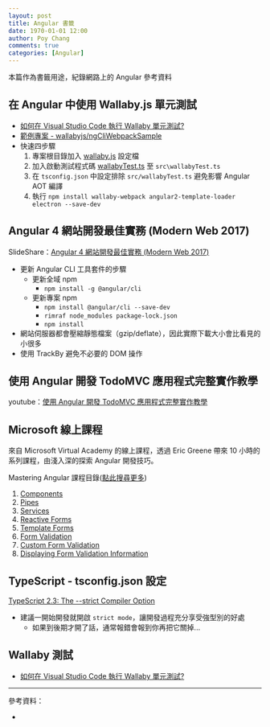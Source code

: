 ```yaml
---
layout: post
title: Angular 書籤
date: 1970-01-01 12:00
author: Poy Chang
comments: true
categories: [Angular]
---
```

本篇作為書籤用途，紀錄網路上的 Angular 參考資料

## 在 Angular 中使用 Wallaby.js 單元測試

* [如何在 Visual Studio Code 執行 Wallaby 單元測試?](http://oomusou.io/vscode/vscode-wallaby/)
* [範例專案 - wallabyjs/ngCliWebpackSample](https://github.com/wallabyjs/ngCliWebpackSample#wallabyjs)
* 快速四步驟
	1. 專案根目錄加入 [wallaby.js](https://github.com/wallabyjs/ngCliWebpackSample/blob/master/wallaby.js) 設定檔
	2. 加入啟動測試程式碼 [wallabyTest.ts](https://github.com/wallabyjs/ngCliWebpackSample/blob/master/src/wallabyTest.ts) 至 `src\wallabyTest.ts`
	3. 在 `tsconfig.json` 中設定排除 `src/wallabyTest.ts` 避免影響 Angular AOT 編譯
	4. 執行 `npm install wallaby-webpack angular2-template-loader electron --save-dev`

## Angular 4 網站開發最佳實務 (Modern Web 2017)

SlideShare：[Angular 4 網站開發最佳實務 (Modern Web 2017)](https://www.slideshare.net/WillHuangTW/angular-4-best-practics)

* 更新 Angular CLI 工具套件的步驟
	* 更新全域 npm
		* `npm install -g @angular/cli`
	* 更新專案 npm
		* `npm install @angular/cli --save-dev`
		* `rimraf node_modules package-lock.json`
		* `npm install`
* 網站伺服器都會壓縮靜態檔案（gzip/deflate），因此實際下載大小會比看見的小很多
* 使用 TrackBy 避免不必要的 DOM 操作

## 使用 Angular 開發 TodoMVC 應用程式完整實作教學

youtube：[使用 Angular 開發 TodoMVC 應用程式完整實作教學](https://www.youtube.com/watch?v=aMeF8ksXv7o&t=271s)

## Microsoft 線上課程

來自 Microsoft Virtual Academy 的線上課程，透過 Eric Greene 帶來 10 小時的系列課程，由淺入深的探索 Angular 開發技巧。

Mastering Angular 課程目錄([點此搜尋更多](https://mva.microsoft.com/search/SearchResults.aspx#!q=Mastering%20Angular&lang=1033))

1. [Components](https://mva.microsoft.com/en-US/training-courses/mastering-angular-part-1-components-17709)
2. [Pipes](https://mva.microsoft.com/en-US/training-courses/mastering-angular-part-2-pipes-17710)
3. [Services](https://mva.microsoft.com/en-US/training-courses/mastering-angular-part-3-services-17711)
4. [Reactive Forms](https://mva.microsoft.com/en-US/training-courses/mastering-angular-part-4-reactive-forms-17728)
5. [Template Forms](https://mva.microsoft.com/en-US/training-courses/mastering-angular-part-5-template-forms-17731)
6. [Form Validation](https://mva.microsoft.com/en-US/training-courses/mastering-angular-part-6-form-validation-17734)
7. [Custom Form Validation](https://mva.microsoft.com/en-US/training-courses/mastering-angular-part-7-custom-form-validation-17736)
8. [Displaying Form Validation Information](https://mva.microsoft.com/en-US/training-courses/mastering-angular-part-8-displaying-form-validation-information-17741)

## TypeScript - tsconfig.json 設定

[TypeScript 2.3: The --strict Compiler Option](https://blog.mariusschulz.com/2017/06/09/typescript-2-3-the-strict-compiler-option)

* 建議一開始開發就開啟 `strict mode`，讓開發過程充分享受強型別的好處
	* 如果到後期才開了話，通常報錯會報到你再把它關掉...

## Wallaby 測試

* [如何在 Visual Studio Code 執行 Wallaby 單元測試?](http://oomusou.io/vscode/vscode-wallaby/)

----------

參考資料：

* []()